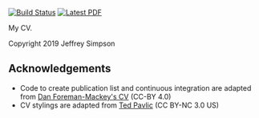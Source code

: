 [![Build Status](https://travis-ci.org/jeffreysimpson/new-cv.svg?branch=master)](https://travis-ci.org/jeffreysimpson/new-cv) [![Latest PDF](https://img.shields.io/badge/PDF-latest-orange.svg)](https://github.com/jeffreysimpson/new-cv/blob/master-pdf/cv.pdf)

My CV.

Copyright 2019 Jeffrey Simpson

## Acknowledgements

* Code to create publication list and continuous integration are adapted from [Dan Foreman-Mackey's CV](https://github.com/dfm/cv) (CC-BY 4.0)
* CV stylings are adapted from [Ted Pavlic](http://www.tedpavlic.com/post_resume_cv_latex_example.php) (CC BY-NC 3.0 US)
